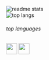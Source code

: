 ![readme stats](https://github-readme-stats.vercel.app/api?username=jdszekeres&show_icons=true&theme=blueberry)
<br>
![top langs](https://github-readme-stats.vercel.app/api/top-langs/?username=jdszekeres)
###### top languages
<img src="https://simpleicons.org/icons/python.svg" width=30 />
<img src="https://simpleicons.org/icons/javascript.svg" width=30 />
<!--
**jdszekeres/jdszekeres** is a ✨ _special_ ✨ repository because its `README.md` (this file) appears on your GitHub profile.

Here are some ideas to get you started:

- 🔭 I’m currently working on ...
- 🌱 I’m currently learning ...
- 👯 I’m looking to collaborate on ...
- 🤔 I’m looking for help with ...
- 💬 Ask me about ...
- 📫 How to reach me: ...
- 😄 Pronouns: ...
- ⚡ Fun fact: ...
-->
